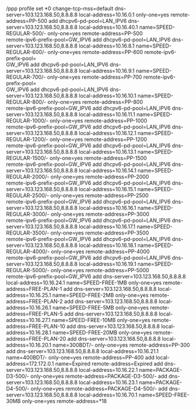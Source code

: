 /ppp profile
set *0 change-tcp-mss=default dns-server=103.123.168.50,8.8.8.8 local-address=10.16.0.1 only-one=yes remote-address=PP-500
add dhcpv6-pd-pool=LAN_IPV6 dns-server=103.123.168.50,8.8.8.8 local-address=10.16.40.1 name=SPEED-REGULAR-500/- only-one=yes remote-address=PP-500 \
    remote-ipv6-prefix-pool=GW_IPV6
add dhcpv6-pd-pool=LAN_IPV6 dns-server=103.123.168.50,8.8.8.8 local-address=10.16.8.1 name=SPEED-REGULAR-600/- only-one=yes remote-address=PP-600 remote-ipv6-prefix-pool=\
    GW_IPV6
add dhcpv6-pd-pool=LAN_IPV6 dns-server=103.123.168.50,8.8.8.8 local-address=10.16.9.1 name=SPEED-REGULAR-700/- only-one=yes remote-address=PP-700 remote-ipv6-prefix-pool=\
    GW_IPV6
add dhcpv6-pd-pool=LAN_IPV6 dns-server=103.123.168.50,8.8.8.8 local-address=10.16.10.1 name=SPEED-REGULAR-800/- only-one=yes remote-address=PP-800 \
    remote-ipv6-prefix-pool=GW_IPV6
add dhcpv6-pd-pool=LAN_IPV6 dns-server=103.123.168.50,8.8.8.8 local-address=10.16.11.1 name=SPEED-REGULAR-1000/- only-one=yes remote-address=PP-1000 \
    remote-ipv6-prefix-pool=GW_IPV6
add dhcpv6-pd-pool=LAN_IPV6 dns-server=103.123.168.50,8.8.8.8 local-address=10.16.12.1 name=SPEED-REGULAR-1200/- only-one=yes remote-address=PP-1200 \
    remote-ipv6-prefix-pool=GW_IPV6
add dhcpv6-pd-pool=LAN_IPV6 dns-server=103.123.168.50,8.8.8.8 local-address=10.16.13.1 name=SPEED-REGULAR-1500/- only-one=yes remote-address=PP-1500 \
    remote-ipv6-prefix-pool=GW_IPV6
add dhcpv6-pd-pool=LAN_IPV6 dns-server=103.123.168.50,8.8.8.8 local-address=10.16.14.1 name=SPEED-REGULAR-2000/- only-one=yes remote-address=PP-2000 \
    remote-ipv6-prefix-pool=GW_IPV6
add dhcpv6-pd-pool=LAN_IPV6 dns-server=103.123.168.50,8.8.8.8 local-address=10.16.15.1 name=SPEED-REGULAR-2500/- only-one=yes remote-address=PP-2500 \
    remote-ipv6-prefix-pool=GW_IPV6
add dhcpv6-pd-pool=LAN_IPV6 dns-server=103.123.168.50,8.8.8.8 local-address=10.16.16.1 name=SPEED-REGULAR-3000/- only-one=yes remote-address=PP-3000 \
    remote-ipv6-prefix-pool=GW_IPV6
add dhcpv6-pd-pool=LAN_IPV6 dns-server=103.123.168.50,8.8.8.8 local-address=10.16.17.1 name=SPEED-REGULAR-3500/- only-one=yes remote-address=PP-3500 \
    remote-ipv6-prefix-pool=GW_IPV6
add dhcpv6-pd-pool=LAN_IPV6 dns-server=103.123.168.50,8.8.8.8 local-address=10.16.18.1 name=SPEED-REGULAR-4000/- only-one=yes remote-address=PP-4000 \
    remote-ipv6-prefix-pool=GW_IPV6
add dhcpv6-pd-pool=LAN_IPV6 dns-server=103.123.168.50,8.8.8.8 local-address=10.16.19.1 name=SPEED-REGULAR-5000/- only-one=yes remote-address=PP-5000 \
    remote-ipv6-prefix-pool=GW_IPV6
add dns-server=103.123.168.50,8.8.8.8 local-address=10.16.24.1 name=SPEED-FREE-1MB only-one=yes remote-address=FREE-PLAN-1
add dns-server=103.123.168.50,8.8.8.8 local-address=10.16.25.1 name=SPEED-FREE-2MB only-one=yes remote-address=FREE-PLAN-2
add dns-server=103.123.168.50,8.8.8.8 local-address=10.16.26.1 name=SPEED-FREE-5MB only-one=yes remote-address=FREE-PLAN-5
add dns-server=103.123.168.50,8.8.8.8 local-address=10.16.27.1 name=SPEED-FREE-10MB only-one=yes remote-address=FREE-PLAN-10
add dns-server=103.123.168.50,8.8.8.8 local-address=10.16.28.1 name=SPEED-FREE-20MB only-one=yes remote-address=FREE-PLAN-20
add dns-server=103.123.168.50,8.8.8.8 local-address=10.16.20.1 name=300BDT/- only-one=yes remote-address=PP-300
add dns-server=103.123.168.50,8.8.8.8 local-address=10.16.21.1 name=400BDT/- only-one=yes remote-address=PP-400
add local-address=172.172.0.1 name=Expired remote-address=Expired
add dns-server=103.123.168.50,8.8.8.8 local-address=10.16.22.1 name=PACKAGE-D3-500/- only-one=yes remote-address=PACKAGE-D3-500/-
add dns-server=103.123.168.50,8.8.8.8 local-address=10.16.23.1 name=PACKAGE-D4-500/- only-one=yes remote-address=PACKAGE-D4-500/-
add dns-server=103.123.168.50,8.8.8.8 local-address=10.16.70.1 name=SPEED-FREE-30MB only-one=yes remote-address=*18